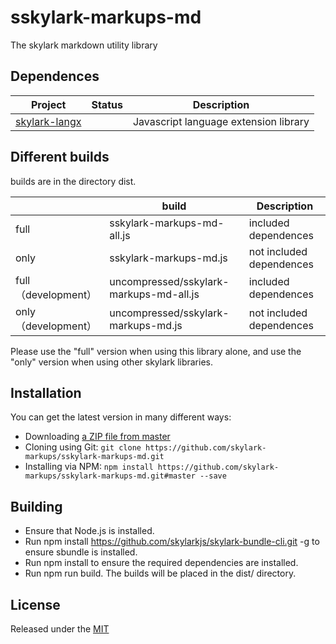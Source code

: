 # sskylark-markups-md
The skylark markdown utility library

## Dependences

| Project                                                      | Status | Description                           |
| ------------------------------------------------------------ | ------ | ------------------------------------- |
| [skylark-langx](https://github.com/skylarklangx/skylark-langx) |        | Javascript language extension library |

## Different builds

builds are in the directory dist.

|                      | build                                | Description              |
| -------------------- | ------------------------------------ | ------------------------ |
| full                 | sskylark-markups-md-all.js              | included dependences     |
| only                 | sskylark-markups-md.js                  | not included dependences |
| full （development） | uncompressed/sskylark-markups-md-all.js | included dependences     |
| only （development） | uncompressed/sskylark-markups-md.js     | not included dependences |

Please use the "full" version when using this library alone, and use the "only" version when using other skylark libraries.

## Installation

You can get the latest version in many different ways:

- Downloading [a ZIP file from master](https://github.com/skylark-markups/sskylark-markups-md/archive/master.zip)
- Cloning using Git: `git clone https://github.com/skylark-markups/sskylark-markups-md.git`
- Installing via NPM: `npm install https://github.com/skylark-markups/sskylark-markups-md.git#master --save`

## Building 

- Ensure that Node.js is installed.
- Run npm install https://github.com/skylarkjs/skylark-bundle-cli.git -g to ensure sbundle is installed.
- Run npm install to ensure the required dependencies are installed.
- Run npm run build. The builds will be placed in the dist/ directory.

## License

Released under the [MIT](http://opensource.org/licenses/MIT)